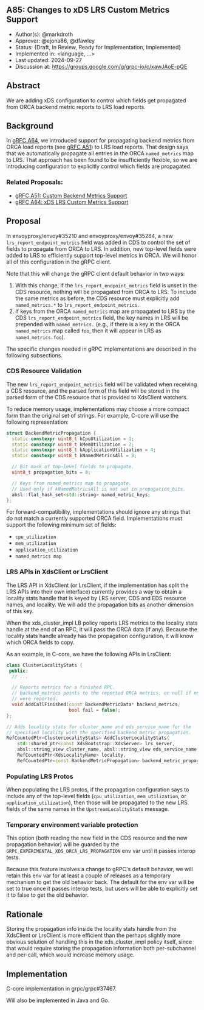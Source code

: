 A85: Changes to xDS LRS Custom Metrics Support
----
* Author(s): @markdroth
* Approver: @ejona86, @dfawley
* Status: {Draft, In Review, Ready for Implementation, Implemented}
* Implemented in: <language, ...>
* Last updated: 2024-09-27
* Discussion at: https://groups.google.com/g/grpc-io/c/xawJAoE-pQE

## Abstract

We are adding xDS configuration to control which fields get propagated
from ORCA backend metric reports to LRS load reports.

## Background

In [gRFC A64][A64], we introduced support for propagating backend metrics
from ORCA load reports (see [gRFC A51][A51]) to LRS load reports.
That design says that we automatically propagate all entries in the
ORCA `named_metrics` map to LRS.  That approach has been found to be
insufficiently flexible, so we are introducing configuration to explicitly
control which fields are propagated.

### Related Proposals:
* [gRFC A51: Custom Backend Metrics Support][A51]
* [gRFC A64: xDS LRS Custom Metrics Support][A64]

[A51]: A51-custom-backend-metrics.md
[A64]: A64-lrs-custom-metrics.md

## Proposal

In envoyproxy/envoy#35210 and envoyproxy/envoy#35284, a new
`lrs_report_endpoint_metrics` field was added in CDS to control the set
of fields to propagate from ORCA to LRS.  In addition, new top-level
fields were added to LRS to efficiently support top-level metrics in ORCA.
We will honor all of this configuration in the gRPC client.

Note that this will change the gRPC client default behavior in two ways:

1. With this change, if the `lrs_report_endpoint_metrics` field is unset
   in the CDS resource, nothing will be propagated from ORCA to LRS.  To
   include the same metrics as before, the CDS resource must explicitly
   add `named_metrics.*` to `lrs_report_endpoint_metrics`.
2. If keys from the ORCA `named_metrics` map are propagated to LRS by
   the CDS `lrs_report_endpoint_metrics` field, the key names in LRS will
   be prepended with `named_metrics.` (e.g., if there is a key in the
   ORCA `named_metrics` map called `foo`, then it will appear in LRS as
   `named_metrics.foo`).

The specific changes needed in gRPC implementations are described in
the following subsections.

### CDS Resource Validation

The new `lrs_report_endpoint_metrics` field will be validated when
receiving a CDS resource, and the parsed form of this field will be
stored in the parsed form of the CDS resource that is provided to
XdsClient watchers.

To reduce memory usage, implementations may choose a more compact form
than the original set of strings.  For example, C-core will use the
following representation:

```c++
struct BackendMetricPropagation {
  static constexpr uint8_t kCpuUtilization = 1;
  static constexpr uint8_t kMemUtilization = 2;
  static constexpr uint8_t kApplicationUtilization = 4;
  static constexpr uint8_t kNamedMetricsAll = 8;

  // Bit mask of top-level fields to propagate.
  uint8_t propagation_bits = 0;

  // Keys from named_metrics map to propagate.
  // Used only if kNamedMetricsAll is not set in propagation_bits.
  absl::flat_hash_set<std::string> named_metric_keys;
};
```

For forward-compatibility, implementations should ignore any strings
that do not match a currently supported ORCA field.  Implementations
must support the following minimum set of fields:

- `cpu_utilization`
- `mem_utilization`
- `application_utilization`
- `named_metrics map`

### LRS APIs in XdsClient or LrsClient

The LRS API in XdsClient (or LrsClient, if the implementation has split
the LRS APIs into their own interface) currently provides a way to obtain
a locality stats handle that is keyed by LRS server, CDS and EDS
resource names, and locality.  We will add the propagation bits as
another dimension of this key.

When the xds_cluster_impl LB policy reports LRS metrics to the locality
stats handle at the end of an RPC, it will pass the ORCA data (if any).
Because the locality stats handle already has the propagation
configuration, it will know which ORCA fields to copy.

As an example, in C-core, we have the following APIs in LrsClient:

```c++
class ClusterLocalityStats {
 public:
  // ...

  // Reports metrics for a finished RPC.
  // backend_metrics points to the reported ORCA metrics, or null if none
  // were reported.
  void AddCallFinished(const BackendMetricData* backend_metrics,
                       bool fail = false);
};

// Adds locality stats for cluster_name and eds_service_name for the
// specified locality with the specified backend metric propagation.
RefCountedPtr<ClusterLocalityStats> AddClusterLocalityStats(
    std::shared_ptr<const XdsBootstrap::XdsServer> lrs_server,
    absl::string_view cluster_name, absl::string_view eds_service_name,
    RefCountedPtr<XdsLocalityName> locality,
    RefCountedPtr<const BackendMetricPropagation> backend_metric_propagation);
```

### Populating LRS Protos

When populating the LRS protos, if the propagation configuration says to
include any of the top-level fields (`cpu_utilization`,
`mem_utilization`, or `application_utilization`), then those will be
propagated to the new LRS fields of the same names in the
`UpstreamLocalityStats` message.

### Temporary environment variable protection

This option (both reading the new field in the CDS resource
and the new propagation behavior) will be guarded by the
`GRPC_EXPERIMENTAL_XDS_ORCA_LRS_PROPAGATION` env var until it passes
interop tests.

Because this feature involves a change to gRPC's default behavior, we will
retain this env var for at least a couple of releases as a temporary
mechanism to get the old behavior back.  The default for the env var
will be set to true once it passes interop tests, but users will be able
to explicitly set it to false to get the old behavior.

## Rationale

Storing the propagation info inside the locality stats handle from
the XdsClient or LrsClient is more efficient than the perhaps slightly
more obvious solution of handling this in the xds_cluster_impl policy
itself, since that would require storing the propagation information
both per-subchannel and per-call, which would increase memory usage.

## Implementation

C-core implementation in grpc/grpc#37467.

Will also be implemented in Java and Go.
